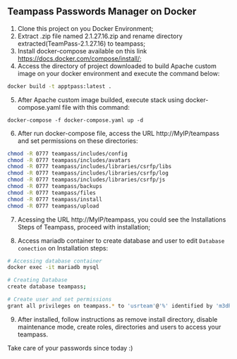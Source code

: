 ## Teampass Passwords Manager on Docker

1. Clone this project on you Docker Environment;
2. Extract .zip file named 2.1.27.16.zip  and rename directory extracted(TeamPass-2.1.27.16) to teampass;
3. Install docker-compose available on this link https://docs.docker.com/compose/install/;
4. Access the directory of project downloaded to build Apache custom image on your docker environment and execute the command below:
```sh
docker build -t apptpass:latest .
```
5. After Apache custom image builded, execute stack using docker-compose.yaml file with this command:
```
docker-compose -f docker-compose.yaml up -d
```
6. After run docker-compose file, access the URL http://MyIP/teampass and set permissions on these directories:

```sh
chmod -R 0777 teampass/includes/config
chmod -R 0777 teampass/includes/avatars
chmod -R 0777 teampass/includes/libraries/csrfp/libs
chmod -R 0777 teampass/includes/libraries/csrfp/log
chmod -R 0777 teampass/includes/libraries/csrfp/js
chmod -R 0777 teampass/backups
chmod -R 0777 teampass/files
chmod -R 0777 teampass/install
chmod -R 0777 teampass/upload
```

7. Acessing the URL http://MyIP/teampass, you could see the Installations Steps of Teampass, proceed with installation;

8. Access mariadb container to create database and user to edit ```Database conection``` on Installation steps:

```sh
# Accessing database container
docker exec -it mariadb mysql
```

```sh
# Creating Database
create database teampass;
```

```sh
# Create user and set permissions
grant all privileges on teampass.* to 'usrteam'@'%' identified by 'm3dRwvE7d9VQxxTV';
```

9. After installed, follow instructions as remove install directory, disable maintenance mode, create roles, directories and users to access your teampass.

Take care of your passwords since today :)

